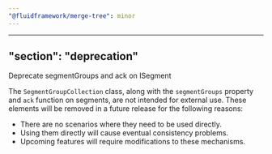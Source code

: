 ```yaml
---
"@fluidframework/merge-tree": minor
---
```

---
"section": "deprecation"
---
Deprecate segmentGroups and ack on ISegment

The `SegmentGroupCollection` class, along with the `segmentGroups` property and `ack` function on segments, are not intended for external use.
These elements will be removed in a future release for the following reasons:

 * There are no scenarios where they need to be used directly.
 * Using them directly will cause eventual consistency problems.
 * Upcoming features will require modifications to these mechanisms.
